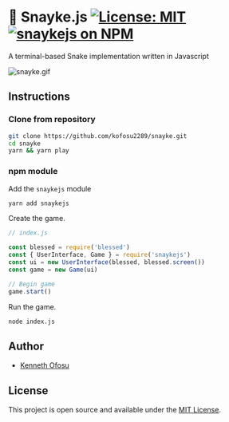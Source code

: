 # 🐍 Snayke.js [![License: MIT](https://img.shields.io/badge/License-MIT-blue.svg)](https://opensource.org/licenses/MIT) [![snaykejs on NPM](https://img.shields.io/npm/v/snaykejs.svg?color=green&label=snaykejs)](https://www.npmjs.com/package/snaykejs)

A terminal-based Snake implementation written in Javascript

![snayke.gif](https://user-images.githubusercontent.com/18624999/82155319-0fe2b280-9842-11ea-97a9-bf9e24a983ee.gif)

## Instructions

### Clone from repository

```bash
git clone https://github.com/kofosu2289/snayke.git
cd snayke
yarn && yarn play
```

### npm module

Add the `snaykejs` module

```bash
yarn add snaykejs
```

Create the game.

```js
// index.js

const blessed = require('blessed')
const { UserInterface, Game } = require('snaykejs')
const ui = new UserInterface(blessed, blessed.screen())
const game = new Game(ui)

// Begin game
game.start() 
```

Run the game.

```bash
node index.js
```

## Author

- [Kenneth Ofosu](https://kofosu.com/)

## License

This project is open source and available under the [MIT License](LICENSE).